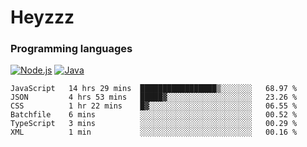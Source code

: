 # Heyzzz  

### Programming languages  

[![Node.js](https://img.shields.io/badge/-Node.js-262626?style=for-the-badge)](https://nodejs.org)
[![Java](https://img.shields.io/badge/-Java-262626?style=for-the-badge)](https://java.com)

<!--START_SECTION:waka-->

```text
JavaScript   14 hrs 29 mins  █████████████████▒░░░░░░░   68.97 %
JSON         4 hrs 53 mins   █████▓░░░░░░░░░░░░░░░░░░░   23.26 %
CSS          1 hr 22 mins    █▓░░░░░░░░░░░░░░░░░░░░░░░   06.55 %
Batchfile    6 mins          ░░░░░░░░░░░░░░░░░░░░░░░░░   00.52 %
TypeScript   3 mins          ░░░░░░░░░░░░░░░░░░░░░░░░░   00.29 %
XML          1 min           ░░░░░░░░░░░░░░░░░░░░░░░░░   00.16 %
```

<!--END_SECTION:waka-->
